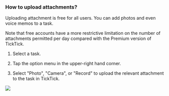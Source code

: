 ### How to upload attachments?

Uploading attachment is free for all users. You can add photos and even voice memos to a task.

Note that free accounts have a more restrictive limitation on the number of attachments permitted per day compared with the Premium version of TickTick.

1. Select a task.

2. Tap the option menu in the upper-right hand corner.

3. Select "Photo", "Camera", or "Record" to upload the relevant attachment to the task in TickTick.

![](../../../images/ticktick-ios-app/task/4.3.10.png)

